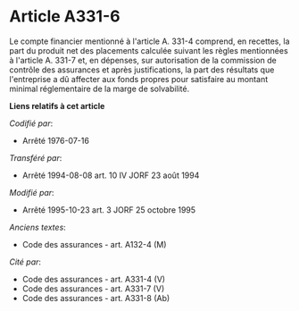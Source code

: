 # Article A331-6

Le compte financier mentionné à l'article A. 331-4 comprend, en recettes, la part du produit net des placements calculée
suivant les règles mentionnées à l'article A. 331-7 et, en dépenses, sur autorisation de la commission de contrôle des
assurances et après justifications, la part des résultats que l'entreprise a dû affecter aux fonds propres pour satisfaire au
montant minimal réglementaire de la marge de solvabilité.

**Liens relatifs à cet article**

_Codifié par_:

  - Arrêté 1976-07-16

_Transféré par_:

  - Arrêté 1994-08-08 art. 10 IV JORF 23 août 1994

_Modifié par_:

  - Arrêté 1995-10-23 art. 3 JORF 25 octobre 1995

_Anciens textes_:

  - Code des assurances - art. A132-4 (M)

_Cité par_:

  - Code des assurances - art. A331-4 (V)
  - Code des assurances - art. A331-7 (V)
  - Code des assurances - art. A331-8 (Ab)
